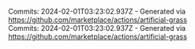 Commits: 2024-02-01T03:23:02.937Z - Generated via https://github.com/marketplace/actions/artificial-grass
<br>
Commits: 2024-02-01T03:23:02.937Z - Generated via https://github.com/marketplace/actions/artificial-grass
<br>

